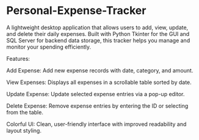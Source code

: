# Personal-Expense-Tracker

A lightweight desktop application that allows users to add, view, update, and delete their daily expenses.
Built with Python Tkinter for the GUI and SQL Server for backend data storage, this tracker helps you manage and monitor your spending efficiently.

Features:

Add Expense: Add new expense records with date, category, and amount.

View Expenses: Displays all expenses in a scrollable table sorted by date.

Update Expense: Update selected expense entries via a pop-up editor.

Delete Expense: Remove expense entries by entering the ID or selecting from the table.

Colorful UI: Clean, user-friendly interface with improved readability and layout styling.

